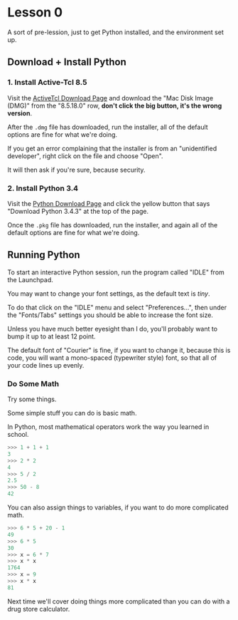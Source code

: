 # Lesson 0 #

A sort of pre-lession, just to get Python installed, and the
environment set up.


## Download + Install Python ##


### 1. Install Active-Tcl 8.5 ###

Visit the
[ActiveTcl Download Page](http://www.activestate.com/activetcl/downloads)
and download the "Mac Disk Image (DMG)" from the "8.5.18.0" row,
**don't click the big button, it's the wrong version**.


After the `.dmg` file has downloaded, run the installer, all of the
default options are fine for what we're doing.

If you get an error complaining that the installer is from an
"unidentified developer", right click on the file and choose "Open".

It will then ask if you're sure, because security.


### 2. Install Python 3.4 ###

Visit the [Python Download Page](https://www.python.org/downloads/)
and click the yellow button that says "Download Python 3.4.3" at the top of the page.

Once the `.pkg` file has downloaded, run the installer, and again all
of the default options are fine for what we're doing.


## Running Python ##

To start an interactive Python session, run the program called "IDLE"
from the Launchpad.


You may want to change your font settings, as the default text is
*tiny*.

To do that click on the "IDLE" menu and select "Preferences...", then
under the "Fonts/Tabs" settings you should be able to increase the
font size.  

Unless you have much better eyesight than I do, you'll
probably want to bump it up to at least 12 point.


The default font of "Courier" is fine, if you want to change it,
because this is code, you will want a mono-spaced (typewriter style)
font, so that all of your code lines up evenly.


### Do Some Math ###
Try some things.  

Some simple stuff you can do is basic math.


In Python, most mathematical operators work the way you learned in
school.

```python
>>> 1 + 1 + 1
3
>>> 2 * 2
4
>>> 5 / 2
2.5
>>> 50 - 8
42
```


You can also assign things to variables, if you want to do more
complicated math.

```python
>>> 6 * 5 + 20 - 1
49
>>> 6 * 5
30
>>> x = 6 * 7
>>> x * x
1764
>>> x = 9
>>> x * x
81
```


Next time we'll cover doing things more complicated than you can do
with a drug store calculator.
